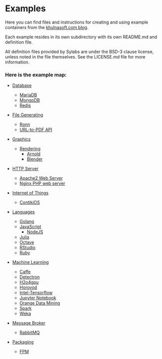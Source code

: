 # Examples
Here you can find files and instructions for creating and using example
containers from the [khulnasoft.com blog](https://www.khulnasoft.com/lab-notes/).  

Each example resides in its own subdirectory with its own README.md and definition
file.


All definition files provided by Sylabs are under the BSD-3 clause license,
unless noted in the file themselves. See the LICENSE.md file for more information.

### Here is the example map:

 - [Database](https://github.com/khulnasoft/scaffold/tree/master/examples/database)
   - [MariaDB](https://github.com/khulnasoft/scaffold/tree/master/examples/database/mariadb)
   - [MongoDB](https://github.com/khulnasoft/scaffold/tree/master/examples/database/mongodb)
   - [Redis](https://github.com/khulnasoft/scaffold/tree/master/examples/database/redis)

 - [File Generating](https://github.com/khulnasoft/scaffold/tree/master/examples/file-generating)
   - [Ronn](https://github.com/khulnasoft/scaffold/tree/master/examples/file-generating/ronn)
   - [URL-to-PDF API](https://github.com/khulnasoft/scaffold/tree/master/examples/file-generating/URL-to-PDF%20api)

 - [Graphics](https://github.com/khulnasoft/scaffold/tree/master/examples/graphics)
   - [Rendering](https://github.com/khulnasoft/scaffold/tree/master/examples/graphics/rendering)
     - [Arnold](https://github.com/khulnasoft/scaffold/tree/master/examples/graphics/rendering/arnold)
     - [Blender](https://github.com/khulnasoft/scaffold/tree/master/examples/graphics/rendering/blender)

 - [HTTP Server](https://github.com/khulnasoft/scaffold/tree/master/examples/http-server)
   - [Apache2 Web Server](https://github.com/khulnasoft/scaffold/tree/master/examples/http-server/apache2-web-server)
   - [Nginx PHP web server](https://github.com/khulnasoft/scaffold/tree/master/examples/http-server/nginx-php-web-server)

 - [Internet of Things](https://github.com/khulnasoft/scaffold/tree/master/examples/iot)
   - [ContikiOS](https://github.com/khulnasoft/scaffold/tree/master/examples/iot/contiki)

 - [Languages](https://github.com/khulnasoft/scaffold/tree/master/examples/lang)
   - [Golang](https://github.com/khulnasoft/scaffold/tree/master/examples/lang/golang)
   - [JavaScript](https://github.com/khulnasoft/scaffold/tree/master/examples/lang/javascript)
     - [NodeJS](https://github.com/khulnasoft/scaffold/tree/master/examples/lang/javascript/nodejs)
   - [Julia](https://github.com/khulnasoft/scaffold/tree/master/examples/lang/julia)
   - [Octave](https://github.com/khulnasoft/scaffold/tree/master/examples/lang/octave)
   - [RStudio](https://github.com/khulnasoft/scaffold/tree/master/examples/lang/RStudio)
   - [Ruby](https://github.com/khulnasoft/scaffold/tree/master/examples/lang/ruby)

 - [Machine Learning](https://github.com/khulnasoft/scaffold/tree/master/examples/machinelearning)
   - [Caffe](https://github.com/khulnasoft/scaffold/tree/master/examples/machinelearning/caffe)
   - [Detectron](https://github.com/khulnasoft/scaffold/tree/master/examples/machinelearning/detectron)
   - [H2o4gpu](https://github.com/khulnasoft/scaffold/tree/master/examples/machinelearning/h2o4gpu)
   - [Horovod](https://github.com/khulnasoft/scaffold/tree/master/examples/machinelearning/horovod)
   - [Intel-Tensorflow](https://github.com/khulnasoft/scaffold/tree/master/examples/machinelearning/intel-tensorflow)
   - [Jupyter Notebook](https://github.com/khulnasoft/scaffold/tree/master/examples/machinelearning/jupyter-notebook)
   - [Orange Data Mining](https://github.com/khulnasoft/scaffold/tree/master/examples/machinelearning/orange)
   - [Spark](https://github.com/khulnasoft/scaffold/tree/master/examples/machinelearning/spark)
   - [Weka](https://github.com/khulnasoft/scaffold/tree/master/examples/machinelearning/weka)

 - [Message Broker](https://github.com/khulnasoft/scaffold/tree/master/examples/message-broker)
   - [RabbitMQ](https://github.com/khulnasoft/scaffold/tree/master/examples/message-broker/rabbitmq)

 - [Packaging](https://github.com/khulnasoft/scaffold/tree/master/examples/packaging)
   - [FPM](https://github.com/khulnasoft/scaffold/tree/master/examples/packaging/fpm)
<br>
<br>
